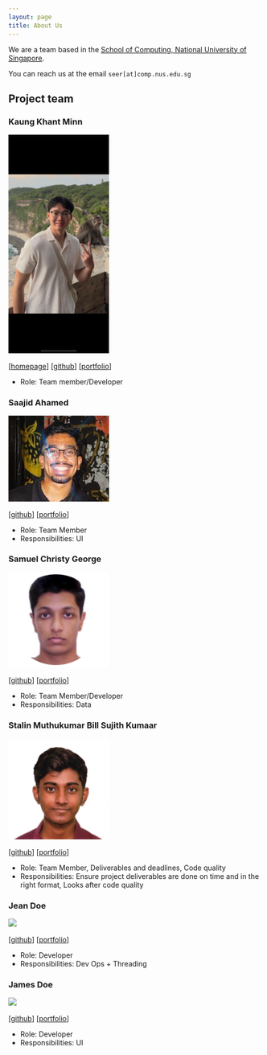 ```yaml
---
layout: page
title: About Us
---
```


We are a team based in the [School of Computing, National University of Singapore](https://www.comp.nus.edu.sg).

You can reach us at the email `seer[at]comp.nus.edu.sg`

## Project team

### Kaung Khant Minn

<img src="images/khantminn290.png" width="200px">

[[homepage](http://www.comp.nus.edu.sg/~damithch)]
[[github](https://github.com/Khantminn290)]
[[portfolio](team/johndoe.md)]

* Role: Team member/Developer

### Saajid Ahamed

<img src="images/saajid-ahamed.png" width="200px">

[[github](https://github.com/saajid-ahamed)]
[[portfolio](team/johndoe.md)]

* Role: Team Member
* Responsibilities: UI

### Samuel Christy George

<img src="images/samuelcg20.png" width="200px">

[[github](http://github.com/samuelcg20)] [[portfolio](team/johndoe.md)]

* Role: Team Member/Developer
* Responsibilities: Data

### Stalin Muthukumar Bill Sujith Kumaar

<img src="images/sbillsujithkumaar.png" width="200px">

[[github](http://github.com/sbillsujithkumaar)] [[portfolio](team/johndoe.md)]

* Role: Team Member, Deliverables and deadlines, Code quality
* Responsibilities: Ensure project deliverables are done on time and in the right format, Looks after code quality


### Jean Doe

<img src="images/johndoe.png" width="200px">

[[github](http://github.com/johndoe)]
[[portfolio](team/johndoe.md)]

* Role: Developer
* Responsibilities: Dev Ops + Threading

### James Doe

<img src="images/johndoe.png" width="200px">

[[github](http://github.com/johndoe)]
[[portfolio](team/johndoe.md)]

* Role: Developer
* Responsibilities: UI
